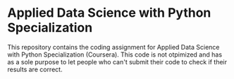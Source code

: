 # Applied Data Science with Python Specialization

This repository contains the coding assignment for Applied Data Science with Python Specialization (Coursera). This code is not otpimized and has as a sole purpose to let people who can't submit their code to check if their results are correct.

